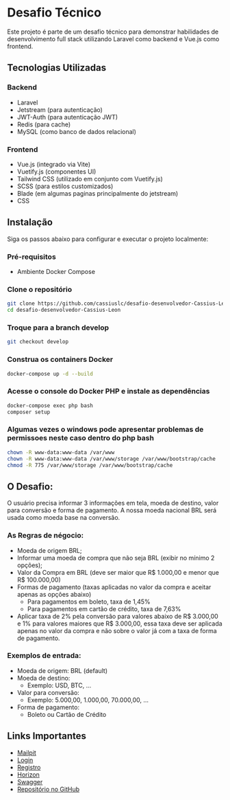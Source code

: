 # Desafio Técnico

Este projeto é parte de um desafio técnico para demonstrar habilidades de desenvolvimento full stack utilizando Laravel como backend e Vue.js como frontend.

## Tecnologias Utilizadas

### Backend

- Laravel
- Jetstream (para autenticação)
- JWT-Auth (para autenticação JWT)
- Redis (para cache)
- MySQL (como banco de dados relacional)

### Frontend

- Vue.js (integrado via Vite)
- Vuetify.js (componentes UI)
- Tailwind CSS (utilizado em conjunto com Vuetify.js)
- SCSS (para estilos customizados)
- Blade (em algumas paginas principalmente do jetstream)
- CSS

## Instalação

Siga os passos abaixo para configurar e executar o projeto localmente:


### Pré-requisitos
- Ambiente Docker Compose

### Clone o repositório
```bash
git clone https://github.com/cassiuslc/desafio-desenvolvedor-Cassius-Leon.git
cd desafio-desenvolvedor-Cassius-Leon
```

### Troque para a branch develop
```bash
git checkout develop
```

### Construa os containers Docker
```bash
docker-compose up -d --build
```

### Acesse o console do Docker PHP e instale as dependências
```bash
docker-compose exec php bash
composer setup
```
### Algumas vezes o windows pode apresentar problemas de permissoes neste caso dentro do php bash
```bash
chown -R www-data:www-data /var/www
chown -R www-data:www-data /var/www/storage /var/www/bootstrap/cache
chmod -R 775 /var/www/storage /var/www/bootstrap/cache
```
## O Desafio:
O usuário precisa informar 3 informações em tela, moeda de destino, valor para conversão e forma de pagamento. A nossa moeda nacional BRL será usada como moeda base na conversão.

### As Regras de négocio:
- Moeda de origem BRL;
- Informar uma moeda de compra que não seja BRL (exibir no mínimo 2 opções);
- Valor da Compra em BRL (deve ser maior que R$ 1.000,00 e menor que R$ 100.000,00)
- Formas de pagamento (taxas aplicadas no valor da compra e aceitar apenas as opções abaixo)
  - Para pagamentos em boleto, taxa de 1,45%
  - Para pagamentos em cartão de crédito, taxa de 7,63%
- Aplicar taxa de 2% pela conversão para valores abaixo de R$ 3.000,00 e 1% para valores maiores que R$ 3.000,00, 
essa taxa deve ser aplicada apenas no valor da compra e não sobre o valor já com a taxa de forma de pagamento.

### Exemplos de entrada:
- Moeda de origem: BRL (default)
- Moeda de destino:
  - Exemplo: USD, BTC, ...
- Valor para conversão:
  - Exemplo: 5.000,00, 1.000,00, 70.000,00, ...
- Forma de pagamento:
  - Boleto ou Cartão de Crédito

## Links Importantes

- [Mailpit](http://localhost:8025/)
- [Login](http://localhost:8080/login)
- [Registro](http://localhost:8080/register)
- [Horizon](http://localhost:8080/horizon/dashboard)
- [Swagger](http://localhost:8080/api/documentation#/)
- [Repositório no GitHub](https://github.com/cassiuslc/desafio-desenvolvedor-Cassius-Leon)
